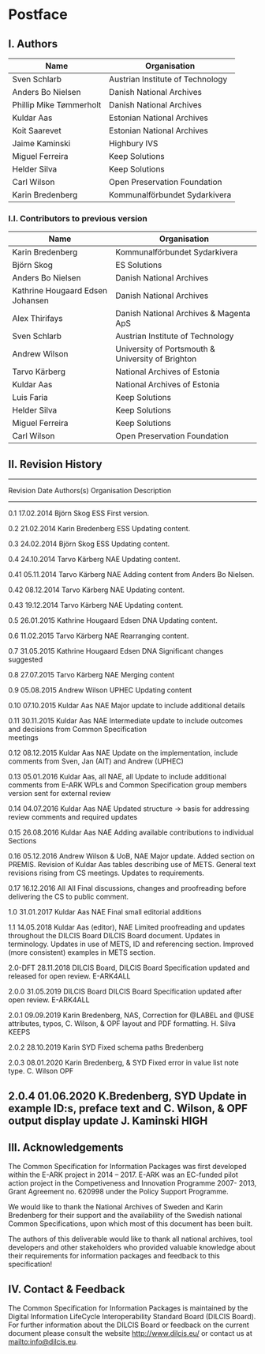 # Postface


## I. Authors

| Name                      | Organisation                      |
| ------------------------- | --------------------------------- |
| Sven Schlarb              | Austrian Institute of Technology  |
| Anders Bo Nielsen         | Danish National Archives          |
| Phillip Mike Tømmerholt   | Danish National Archives          |
| Kuldar Aas                | Estonian National Archives        |
| Koit Saarevet             | Estonian National Archives        |
| Jaime Kaminski            | Highbury IVS                      |
| Miguel Ferreira           | Keep Solutions                    |
| Helder Silva              | Keep Solutions                    |
| Carl Wilson               | Open Preservation Foundation      |
| Karin Bredenberg          | Kommunalförbundet Sydarkivera     |

### I.I. Contributors to previous version

| Name                      | Organisation                      |
| ------------------------- | --------------------------------- |
| Karin Bredenberg                 | Kommunalförbundet Sydarkivera                     |
| Björn Skog                       | ES Solutions                                      |
| Anders Bo Nielsen                | Danish National Archives                          |
| Kathrine Hougaard Edsen Johansen | Danish National Archives                          |
| Alex Thirifays                   | Danish National Archives & Magenta ApS            |
| Sven Schlarb                     | Austrian Institute of Technology                  |
| Andrew Wilson                    | University of Portsmouth & University of Brighton |
| Tarvo Kärberg                    | National Archives of Estonia                      |
| Kuldar Aas                       | National Archives of Estonia                      |
| Luis Faria                       | Keep Solutions                                    |
| Helder Silva                     | Keep Solutions                                    |
| Miguel Ferreira                  | Keep Solutions                                    |
| Carl Wilson                      | Open Preservation Foundation                      |

## II. Revision History

---------------------------------------------------------------------------------------------------------------
 Revision Date        Authors(s)               Organisation Description
 -------- ---------- ------------------------- ------------ ---------------------------------------------------
  0.1     17.02.2014  Björn Skog               ESS          First version.                             

  0.2     21.02.2014  Karin Bredenberg         ESS          Updating content.                          

  0.3     24.02.2014  Björn Skog               ESS          Updating content.                          

  0.4     24.10.2014  Tarvo Kärberg            NAE          Updating content.                          

  0.41    05.11.2014  Tarvo Kärberg            NAE          Adding content from Anders Bo Nielsen.     

  0.42    08.12.2014  Tarvo Kärberg            NAE          Updating content.                          

  0.43    19.12.2014  Tarvo Kärberg            NAE          Updating content.                          

  0.5     26.01.2015  Kathrine Hougaard Edsen  DNA          Updating content.                          

  0.6     11.02.2015  Tarvo Kärberg            NAE          Rearranging content.                       

  0.7     31.05.2015  Kathrine Hougaard Edsen  DNA          Significant changes suggested              

  0.8     27.07.2015  Tarvo Kärberg            NAE          Merging content                            

  0.9     05.08.2015  Andrew Wilson            UPHEC        Updating content                           

  0.10    07.10.2015  Kuldar Aas               NAE          Major update to include additional details

  0.11    30.11.2015  Kuldar Aas               NAE          Intermediate update to include outcomes    
                                                            and decisions from Common Specification    
                                                            meetings                                   

  0.12    08.12.2015  Kuldar Aas               NAE          Update on the implementation, include
                                                            comments from Sven, Jan (AIT) and
                                                            Andrew (UPHEC)

  0.13    05.01.2016  Kuldar Aas, all          NAE, all     Update to include additional comments from
                                                            E-ARK WPLs and Common Specification group
                                                            members version sent for external review

  0.14    04.07.2016  Kuldar Aas               NAE          Updated structure -> basis for addressing
                                                            review comments and required updates

  0.15    26.08.2016  Kuldar Aas               NAE          Adding available contributions to individual Sections

  0.16    05.12.2016  Andrew Wilson  &         UoB, NAE     Major update. Added section on PREMIS. Revision of
                      Kuldar Aas                            tables describing use of METS. General text revisions
                                                            rising from CS meetings. Updates to requirements.

  0.17    16.12.2016  All                      All          Final discussions, changes and proofreading before
                                                            delivering the CS to public comment.

  1.0     31.01.2017  Kuldar Aas               NAE          Final small editorial additions

  1.1     14.05.2018  Kuldar Aas (editor),     NAE          Limited proofreading and updates throughout the
                      DILCIS Board           DILCIS Board   document. Updates in terminology. Updates in use of
                                                            METS, ID and referencing section. Improved
                                                            (more consistent) examples in METS section.

  2.0-DFT 28.11.2018  DILCIS Board,            DILCIS Board Specification updated and released for open review.
                      E-ARK4ALL

  2.0.0   31.05.2019  DILCIS Board             DILCIS Board Specification updated after open review.
                      E-ARK4ALL

  2.0.1   09.09.2019  Karin Bredenberg,        NAS,         Correction for @LABEL and @USE attributes, typos,
                      C. Wilson, &             OPF          layout and PDF formatting.
                      H. Silva                 KEEPS

  2.0.2   28.10.2019  Karin                    SYD          Fixed schema paths
                      Bredenberg

  2.0.3   08.01.2020  Karin Bredenberg, &      SYD          Fixed error in value list note type.
                      C. Wilson                OPF
                      
  2.0.4   01.06.2020  K.Bredenberg,            SYD          Update in example ID:s, preface text and
                      C. Wilson, &             OPF          output display update
                      J. Kaminski              HIGH                    
---------------------------------------------------------------------------------------------------------------

## III. Acknowledgements

The Common Specification for Information Packages was first developed within the E-ARK project in 2014 – 2017. E-ARK was an EC-funded pilot action project in the Competiveness and Innovation Programme 2007- 2013, Grant Agreement no. 620998 under the Policy Support Programme.

We would like to thank the National Archives of Sweden and Karin Bredenberg for their support and the availability of the Swedish national Common Specifications, upon which most of this document has been built.

The authors of this deliverable would like to thank all national archives, tool developers and other stakeholders who provided valuable knowledge about their requirements for information packages and feedback to this specification!

## IV. Contact & Feedback

The Common Specification for Information Packages is maintained by the Digital Information LifeCycle
Interoperability Standard Board (DILCIS Board). For further information about the DILCIS Board or feedback
on the current document please consult the website <http://www.dilcis.eu/> or contact us at
<mailto:info@dilcis.eu>.
